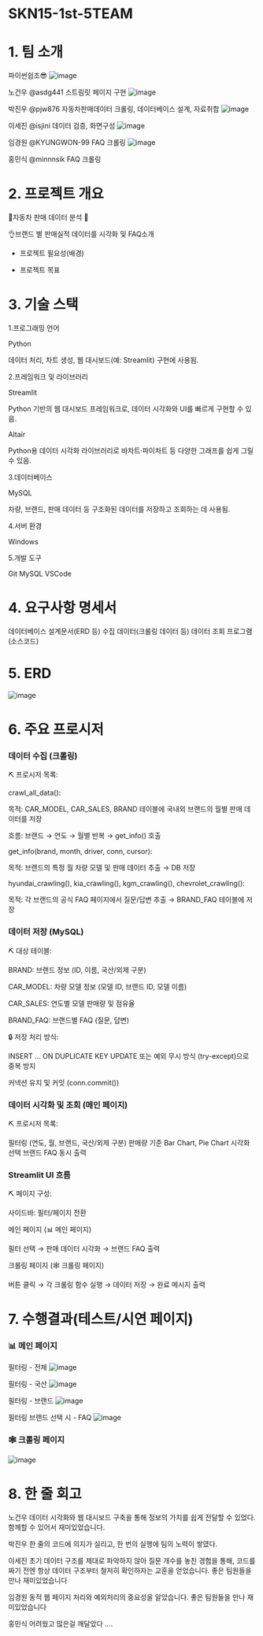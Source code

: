 # SKN15-1st-5TEAM

# 1. 팀 소개

파이썬쉽조😎
![image](https://github.com/user-attachments/assets/ea8a073a-e462-4d83-b723-67ac42a31122)


노건우 @asdg441  스트림릿 페이지 구현
![image](https://github.com/user-attachments/assets/9a224d1c-3b84-41ff-9262-d85a50abe619)

박진우 @pjw876  자동차판매데이터 크롤링, 데이터베이스 설계, 자료취합 
![image](https://github.com/user-attachments/assets/88dd5d62-b7ca-4c66-af56-e6f0adef9241)

이세진 @isjini  데이터 검증, 화면구성
![image](https://github.com/user-attachments/assets/250df93e-9de4-4976-a161-c59493a0c12d)

임경원 @KYUNGWON-99 FAQ 크롤링
![image](https://github.com/user-attachments/assets/5e26de12-bf92-4e41-ac3a-f87e3ada8662)

홍민식 @minnnsik FAQ 크롤링


# 2. 프로젝트 개요

🚗자동차 판매 데이터 분석 🚗

👌브랜드 별 판매실적 데이터를 시각화 및 FAQ소개 
- 프로젝트 필요성(배경)


- 프로젝트 목표

 

# 3. 기술 스택
1.프로그래밍 언어

Python

데이터 처리, 차트 생성, 웹 대시보드(예: Streamlit) 구현에 사용됨.

2.프레임워크 및 라이브러리

Streamlit

Python 기반의 웹 대시보드 프레임워크로, 데이터 시각화와 UI를 빠르게 구현할 수 있음.

Altair

Python용 데이터 시각화 라이브러리로 바차트·파이차트 등 다양한 그래프를 쉽게 그릴 수 있음.


3.데이터베이스

MySQL

차량, 브랜드, 판매 데이터 등 구조화된 데이터를 저장하고 조회하는 데 사용됨.

4.서버 환경

Windows


5.개발 도구

Git
MySQL 
VSCode 
 

# 4. 요구사항 명세서
데이터베이스 설계문서(ERD 등)
수집 데이터(크롤링 데이터 등)
데이터 조회 프로그램(소스코드)

# 5. ERD


 ![image](https://github.com/user-attachments/assets/1dbe72e4-7699-4154-a348-26c801eeff07)


# 6. 주요 프로시저
### 데이터 수집 (크롤링)

⛏ 프로시저 목록:

crawl_all_data():

목적: CAR_MODEL, CAR_SALES, BRAND 테이블에 국내외 브랜드의 월별 판매 데이터를 저장

흐름: 브랜드 → 연도 → 월별 반복 → get_info() 호출


get_info(brand, month, driver, conn, cursor):

목적: 브랜드의 특정 월 차량 모델 및 판매 데이터 추출 → DB 저장


hyundai_crawling(), kia_crawling(), kgm_crawling(), chevrolet_crawling():

목적: 각 브랜드의 공식 FAQ 페이지에서 질문/답변 추출 → BRAND_FAQ 테이블에 저장

### 데이터 저장 (MySQL)

⛏ 대상 테이블:

BRAND: 브랜드 정보 (ID, 이름, 국산/외제 구분)

CAR_MODEL: 차량 모델 정보 (모델 ID, 브랜드 ID, 모델 이름)

CAR_SALES: 연도별 모델 판매량 및 점유율

BRAND_FAQ: 브랜드별 FAQ (질문, 답변)

🔒 저장 처리 방식:

INSERT ... ON DUPLICATE KEY UPDATE 또는 예외 무시 방식 (try-except)으로 중복 방지

커넥션 유지 및 커밋 (conn.commit())

### 데이터 시각화 및 조회 (메인 페이지)

⛏ 프로시저 목록:

필터링 (연도, 월, 브랜드, 국산/외제 구분)
판매량 기준 Bar Chart, Pie Chart 시각화
선택 브랜드 FAQ 동시 출력

### Streamlit UI 흐름

⛏ 페이지 구성:

사이드바: 필터/페이지 전환

메인 페이지 (📊 메인 페이지)

필터 선택 → 판매 데이터 시각화 → 브랜드 FAQ 출력

크롤링 페이지 (🕸️ 크롤링 페이지)

버튼 클릭 → 각 크롤링 함수 실행 → 데이터 저장 → 완료 메시지 출력


# 7. 수행결과(테스트/시연 페이지)

### 📊 메인 페이지
필터링 - 전체
![image](https://github.com/user-attachments/assets/09a1392d-aa36-428a-8c28-3851278132da)

필터링 - 국산
![image](https://github.com/user-attachments/assets/120d3eb1-b357-44a1-b2ea-d08fda96e2f3)

필터링 - 브랜드
![image](https://github.com/user-attachments/assets/247c490d-c381-4061-8b54-0dfe1ca23940)

필터링 브랜드 선택 시 - FAQ
![image](https://github.com/user-attachments/assets/e2e58a7b-2bdd-43b5-bf06-2649496aec8e)


### 🕸️ 크롤링 페이지
![image](https://github.com/user-attachments/assets/a70b695d-338a-48ae-80d5-ff81e1dfa8e7)



# 8. 한 줄 회고

노건우 데이터 시각화와 웹 대시보드 구축을 통해 정보의 가치를 쉽게 전달할 수 있었다. 함께할 수 있어서 재미있었습니다.


박진우 한 줄의 코드에 의지가 실리고, 한 번의 실행에 팀의 노력이 쌓였다.


이세진 초기 데이터 구조를 제대로 파악하지 않아 질문 개수를 놓친 경험을 통해, 
코드를 짜기 전엔 항상 데이터 구조부터 철저히 확인하자는 교훈을 얻었습니다. 좋은 팀원들을 만나 재미있었습니다

임경원 동적 웹 페이지 처리와 예외처리의 중요성을 알았습니다. 좋은 팀원들을 만나 재미있었습니다

홍민식 어려웠고  많은걸 깨달았다 ....

